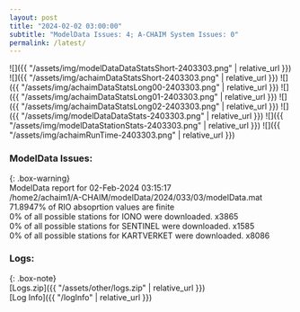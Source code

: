 ```yaml
---
layout: post
title: "2024-02-02 03:00:00"
subtitle: "ModelData Issues: 4; A-CHAIM System Issues: 0"
permalink: /latest/
---
```


![]({{ "/assets/img/modelDataDataStatsShort-2403303.png" | relative_url }})
![]({{ "/assets/img/achaimDataStatsShort-2403303.png" | relative_url }})
![]({{ "/assets/img/achaimDataStatsLong00-2403303.png" | relative_url }})
![]({{ "/assets/img/achaimDataStatsLong01-2403303.png" | relative_url }})
![]({{ "/assets/img/achaimDataStatsLong02-2403303.png" | relative_url }})
![]({{ "/assets/img/modelDataDataStats-2403303.png" | relative_url }})
![]({{ "/assets/img/modelDataStationStats-2403303.png" | relative_url }})
![]({{ "/assets/img/achaimRunTime-2403303.png" | relative_url }})


### ModelData Issues:  
  
{: .box-warning}  
 ModelData report for 02-Feb-2024 03:15:17   
 /home2/achaim1/A-CHAIM/modelData/2024/033/03/modelData.mat   
 71.8947% of RIO absoprtion values are finite   
 0% of all possible stations for IONO were downloaded. x3865   
 0% of all possible stations for SENTINEL were downloaded. x1585   
 0% of all possible stations for KARTVERKET were downloaded. x8086   
  


### Logs:  
  
{: .box-note}  
[Logs.zip]({{ "/assets/other/logs.zip" | relative_url }})  
[Log Info]({{ "/logInfo" | relative_url }})  
